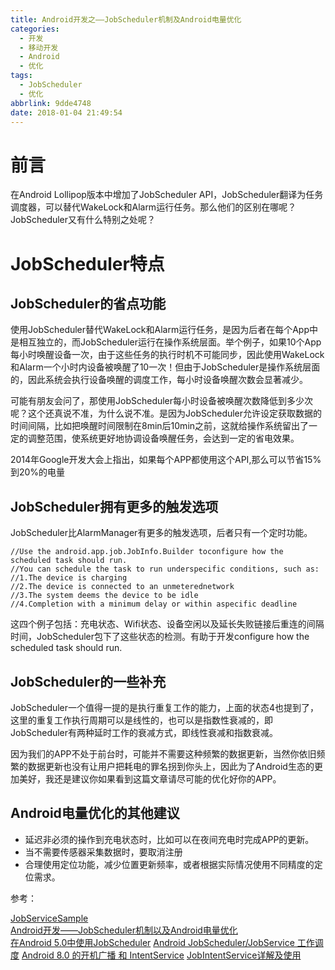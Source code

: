 ```yaml
---
title: Android开发之——JobScheduler机制及Android电量优化
categories:
  - 开发
  - 移动开发
  - Android
  - 优化
tags:
  - JobScheduler
  - 优化
abbrlink: 9dde4748
date: 2018-01-04 21:49:54
---
```

# 前言 

在Android Lollipop版本中增加了JobScheduler API，JobScheduler翻译为任务调度器，可以替代WakeLock和Alarm运行任务。那么他们的区别在哪呢？JobScheduler又有什么特别之处呢？   
<!--more-->

# JobScheduler特点   
## JobScheduler的省点功能  
使用JobScheduler替代WakeLock和Alarm运行任务，是因为后者在每个App中是相互独立的，而JobScheduler运行在操作系统层面。举个例子，如果10个App每小时唤醒设备一次，由于这些任务的执行时机不可能同步，因此使用WakeLock和Alarm一个小时内设备被唤醒了10一次！但由于JobScheduler是操作系统层面的，因此系统会执行设备唤醒的调度工作，每小时设备唤醒次数会显著减少。   

可能有朋友会问了，那使用JobScheduler每小时设备被唤醒次数降低到多少次呢？这个还真说不准，为什么说不准。是因为JobScheduler允许设定获取数据的时间间隔，比如把唤醒时间限制在8min后10min之前，这就给操作系统留出了一定的调整范围，使系统更好地协调设备唤醒任务，会达到一定的省电效果。  

2014年Google开发大会上指出，如果每个APP都使用这个API,那么可以节省15%到20%的电量     

## JobScheduler拥有更多的触发选项   
JobScheduler比AlarmManager有更多的触发选项，后者只有一个定时功能。   

	//Use the android.app.job.JobInfo.Builder toconfigure how the scheduled task should run.  
	//You can schedule the task to run underspecific conditions, such as:  
	//1.The device is charging  
	//2.The device is connected to an unmeterednetwork  
	//3.The system deems the device to be idle  
	//4.Completion with a minimum delay or within aspecific deadline 

这四个例子包括：充电状态、Wifi状态、设备空闲以及延长失败链接后重连的间隔时间，JobScheduler包下了这些状态的检测。有助于开发configure how the scheduled task should run.  

## JobScheduler的一些补充 

JobScheduler一个值得一提的是执行重复工作的能力，上面的状态4也提到了，这里的重复工作执行周期可以是线性的，也可以是指数性衰减的，即JobScheduler有两种延时工作的衰减方式，即线性衰减和指数衰减。  

因为我们的APP不处于前台时，可能并不需要这种频繁的数据更新，当然你依旧频繁的数据更新也没有让用户把耗电的罪名拐到你头上，因此为了Android生态的更加美好，我还是建议你如果看到这篇文章请尽可能的优化好你的APP。  

## Android电量优化的其他建议 
- 延迟非必须的操作到充电状态时，比如可以在夜间充电时完成APP的更新。  
- 当不需要传感器采集数据时，要取消注册  
- 合理使用定位功能，减少位置更新频率，或者根据实际情况使用不同精度的定位需求。   

参考：  


[JobServiceSample][1]  
[Android开发——JobScheduler机制以及Android电量优化][2]   
[在Android 5.0中使用JobScheduler][3]
[Android JobScheduler/JobService 工作调度][4]
[Android 8.0 的开机广播 和 IntentService][5]
[JobIntentService详解及使用][6]


[1]: https://github.com/PGzxc/JobServiceSample/
[2]: http://blog.csdn.net/SEU_Calvin/article/details/54799939     
[3]: http://blog.csdn.net/bboyfeiyu/article/details/44809395    
[4]: http://blog.csdn.net/qq_31726827/article/details/50462025 
[5]: https://www.jianshu.com/p/378819c21bde    
[6]: http://blog.csdn.net/houson_c/article/details/78461751
  


